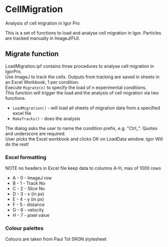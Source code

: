 # CellMigration
Analysis of cell migration in Igor Pro

This is a set of functions to load and analyse cell migration in Igor.
Particles are tracked manually in ImageJ/FIJI.

Migrate function
----------------

LoadMigration.ipf contains three procedures to analyse cell migration in IgorPro.<br />
Use ImageJ to track the cells. Outputs from tracking are saved in sheets in an Excel Workbook, 1 per condition.<br />
Execute <code>Migrate(n)</code> to specify the load of n experimental conditions.<br />
This function will trigger the load and the analysis of cell migration via two functions.

* <code>LoadMigration()</code> - will load all sheets of migration data from a specified excel file
* <code>MakeTracks()</code> - does the analysis

The dialog asks the user to name the condition prefix, e.g. "Ctrl_". Quotes and underscore are required.<br />
User picks the Excel workbook and clicks OK on LoadData window. Igor Will do the rest!

### Excel formatting

NOTE no headers in Excel file keep data to columns A-H, max of 1000 rows

* A - 0 - ImageJ row
* B - 1 - Track No
* C - 2 - Slice No
* D - 3 - x (in px)
* E - 4 - y (in px)
* F - 5 - distance
* G - 6 - velocity
* H - 7 - pixel value

### Colour palettes
Colours are taken from Paul Tol SRON stylesheet
